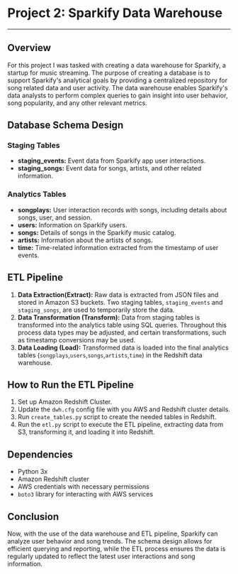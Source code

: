 # Project 2: Sparkify Data Warehouse

---------------

## Overview

For this project I was tasked with creating a data warehouse for Sparkify, a startup for music streaming. The purpose of creating a database is to support Sparkify's analytical goals by providing a centralized repository for song related data and user activity. The data warehouse enables Sparkify's data analysts to perform complex queries to gain insight into user behavior, song popularity, and any other relevant metrics.


## Database Schema Design

### Staging Tables
- **staging_events:** Event data from Sparkify app user interactions.
- **staging_songs:** Event data for songs, artists, and other related information.
 
### Analytics Tables
- **songplays:** User interaction records with songs, including details about songs, user, and session.
- **users:** Information on Sparkify users.
- **songs:** Details of songs in the Sparkify music catalog.
- **artists:** Information about the artists of songs.
- **time:** Time-related information extracted from the timestamp of user events. 

## ETL Pipeline

1. **Data Extraction(Extract):** Raw data is extracted from JSON files and stored in Amazon S3 buckets. Two staging tables, `staging_events` and `staging_songs`, are used to temporarily store the data.
2. **Data Transformation (Transform):** Data from staging tables is transformed into the analytics table using SQL queries. Throughout this process data types may be adjusted, and certain transformations, such as timestamp conversions may be used. 
3. **Data Loading (Load):** Transformed data is loaded into the final analytics tables (`songplays`,`users`,`songs`,`artists`,`time`) in the Redshift data warehouse. 

## How to Run the ETL Pipeline

1. Set up Amazon Redshift Cluster.
2. Update the `dwh.cfg` config file with you AWS and Redshift cluster details.
3. Run `create_tables.py` script to create the needed tables in Redshift.
4. Run the `etl.py` script to execute the ETL pipeline, extracting data from S3, transforming it, and loading it into Redshift.

## Dependencies

- Python 3x
- Amazon Redshift cluster
- AWS credentials with necessary permissions
- `boto3` library for interacting with AWS services

## Conclusion

Now, with the use of the data warehouse and ETL pipeline, Sparkify can analyze user behavior and song trends. The schema design allows for efficient querying and reporting, while the ETL process ensures the data is regularly updated to reflect the latest user interactions and song information.
